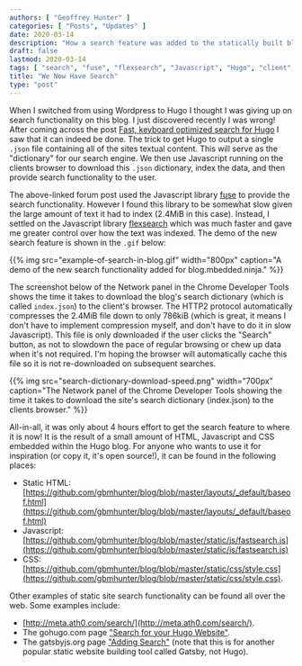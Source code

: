 ```yaml
---
authors: [ "Geoffrey Hunter" ]
categories: [ "Posts", "Updates" ]
date: 2020-03-14
description: "How a search feature was added to the statically built blog.mbedded.ninja website running Hugo."
draft: false
lastmod: 2020-03-14
tags: [ "search", "fuse", "flexsearch", "Javascript", "Hugo", "client", "browser", "indexing", "blog", "JSON", "dictionary" ]
title: "We Now Have Search"
type: "post"
---
```


When I switched from using Wordpress to Hugo I thought I was giving up on search functionality on this blog. I just discovered recently I was wrong! After coming across the post [Fast, keyboard optimized search for Hugo](https://discourse.gohugo.io/t/fast-keyboard-optimized-search-for-hugo/23824) I saw that it can indeed be done. The trick to get Hugo to output a single `.json` file containing all of the sites textual content. This will serve as the "dictionary" for our search engine. We then use Javascript running on the clients browser to download this `.json` dictionary, index the data, and then provide search functionality to the user.

The above-linked forum post used the Javascript library [fuse](https://fusejs.io/) to provide the search functionality. However I found this library to be somewhat slow given the large amount of text it had to index (2.4MiB in this case). Instead, I settled on the Javascript library [flexsearch](https://github.com/nextapps-de/flexsearch) which was much faster and gave me greater control over how the text was indexed. The demo of the new search feature is shown in the `.gif` below:

{{% img src="example-of-search-in-blog.gif" width="800px" caption="A demo of the new search functionality added for blog.mbedded.ninja." %}}

The screenshot below of the Network panel in the Chrome Developer Tools shows the time it takes to download the blog's search dictionary (which is called `index.json`) to the client's browser. The HTTP2 protocol automatically compresses the 2.4MiB file down to only 786kiB (which is great, it means I don't have to implement compression myself, and don't have to do it in slow Javascript). This file is only downloaded if the user clicks the "Search" button, as not to slowdown the pace of regular browsing or chew up data when it's not required. I'm hoping the browser will automatically cache this file so it is not re-downloaded on subsequent searches.

{{% img src="search-dictionary-download-speed.png" width="700px" caption="The Network panel of the Chrome Developer Tools showing the time it takes to download the site's search dictionary (index.json) to the clients browser." %}}

All-in-all, it was only about 4 hours effort to get the search feature to where it is now! It is the result of a small amount of HTML, Javascript and CSS embedded within the Hugo blog. For anyone who wants to use it for inspiration (or copy it, it's open source!), it can be found in the following places:

* Static HTML: [https://github.com/gbmhunter/blog/blob/master/layouts/_default/baseof.html](https://github.com/gbmhunter/blog/blob/master/layouts/_default/baseof.html)
* Javascript: [https://github.com/gbmhunter/blog/blob/master/static/js/fastsearch.js](https://github.com/gbmhunter/blog/blob/master/static/js/fastsearch.js)
* CSS: [https://github.com/gbmhunter/blog/blob/master/static/css/style.css](https://github.com/gbmhunter/blog/blob/master/static/css/style.css).

Other examples of static site search functionality can be found all over the web. Some examples include:

* [http://meta.ath0.com/search/](http://meta.ath0.com/search/).
* The gohugo.com page ["Search for your Hugo Website"](https://gohugo.io/tools/search/).
* The gatsbyjs.org page ["Adding Search"](https://www.gatsbyjs.org/docs/adding-search/) (note that this is for another popular static website building tool called Gatsby, not Hugo).